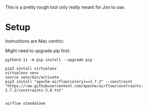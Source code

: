 This is a pretty rough tool only really meant for Jon to use.


# Setup

Instructions are Mac centric:

Might need to upgrade pip first:

```shell
python3.11 -m pip install --upgrade pip
```



```shell
pip3 install virtualenv
virtualenv venv
source venv/bin/activate
pip3 install "apache-airflow[celery]==2.7.2" --constraint "https://raw.githubusercontent.com/apache/airflow/constraints-2.7.2/constraints-3.8.txt"


airflow standalone

```


